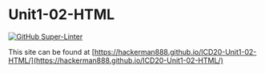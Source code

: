 # Unit1-02-HTML

[![GitHub Super-Linter](https://github.com/HackerMan888/ICD20-Unit1-02-HTML/workflows/Lint%20Code%20Base/badge.svg)](https://github.com/marketplace/actions/super-linter)

This site can be found at [https://hackerman888.github.io/ICD20-Unit1-02-HTML/](https://hackerman888.github.io/ICD20-Unit1-02-HTML/)
